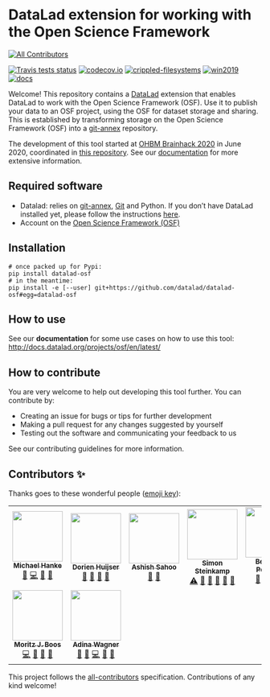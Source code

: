 # DataLad extension for working with the Open Science Framework
<!-- ALL-CONTRIBUTORS-BADGE:START - Do not remove or modify this section -->
[![All Contributors](https://img.shields.io/badge/all_contributors-9-orange.svg?style=flat-square)](#contributors-)
<!-- ALL-CONTRIBUTORS-BADGE:END -->

[![Travis tests status](https://secure.travis-ci.org/datalad/datalad-osf.png?branch=master)](https://travis-ci.org/datalad/datalad-osf) [![codecov.io](https://codecov.io/github/datalad/datalad-osf/coverage.svg?branch=master)](https://codecov.io/github/datalad/datalad-osf?branch=master) [![crippled-filesystems](https://github.com/datalad/datalad-osf/workflows/crippled-filesystems/badge.svg)](https://github.com/datalad/datalad-osf/actions?query=workflow%3Acrippled-filesystems) [![win2019](https://github.com/datalad/datalad-osf/workflows/win2019/badge.svg)](https://github.com/datalad/datalad-osf/actions?query=workflow%3Awin2019)  [![docs](https://github.com/datalad/datalad-osf/workflows/docs/badge.svg)](https://github.com/datalad/datalad-osf/actions?query=workflow%3Adocs)

Welcome! This repository contains a [DataLad](http://datalad.org) extension that enables DataLad to work with the Open Science Framework (OSF). Use it to publish your data to an OSF project, using the OSF for dataset storage and sharing. This is established by transforming storage on the Open Science Framework (OSF) into a [git-annex](https://git-annex.branchable.com/) repository.

The development of this tool started at [OHBM Brainhack 2020](https://github.com/ohbm/hackathon2020/issues/156) in June 2020, coordinated in [this repository](https://github.com/adswa/git-annex-remote-osf). See our [documentation](http://docs.datalad.org/projects/osf) for more extensive information.

## Required software

- Datalad: relies on [git-annex](http://docs.datalad.org/projects/osf/en/latest/git-annex.branchable.com/), [Git](http://docs.datalad.org/projects/osf/en/latest/git-scm.com/) and Python. If you don’t have DataLad installed yet, please follow the instructions [here](http://handbook.datalad.org/en/latest/intro/installation.html).
- Account on the [Open Science Framework (OSF)](https://osf.io/register)

## Installation

```
# once packed up for Pypi:
pip install datalad-osf
# in the meantime:
pip install -e [--user] git+https://github.com/datalad/datalad-osf#egg=datalad-osf
```

## How to use

See our **documentation** for some use cases on how to use this tool: http://docs.datalad.org/projects/osf/en/latest/

## How to contribute
You are very welcome to help out developing this tool further. You can contribute by:

- Creating an issue for bugs or tips for further development
- Making a pull request for any changes suggested by yourself
- Testing out the software and communicating your feedback to us

See our contributing guidelines for more information.

## Contributors ✨

Thanks goes to these wonderful people ([emoji key](https://allcontributors.org/docs/en/emoji-key)):
<!-- ALL-CONTRIBUTORS-LIST:START - Do not remove or modify this section -->
<!-- prettier-ignore-start -->
<!-- markdownlint-disable -->
<table>
  <tr>
    <td align="center"><a href="http://psychoinformatics.de"><img src="https://avatars1.githubusercontent.com/u/136479?v=4" width="100px;" alt=""/><br /><sub><b>Michael Hanke</b></sub></a><br /><a href="#maintenance-mih" title="Maintenance">🚧</a> <a href="https://github.com/datalad/datalad-osf/commits?author=mih" title="Code">💻</a> <a href="https://github.com/datalad/datalad-osf/issues?q=author%3Amih" title="Bug reports">🐛</a> <a href="#ideas-mih" title="Ideas, Planning, & Feedback">🤔</a></td>
    <td align="center"><a href="https://github.com/DorienHuijser"><img src="https://avatars1.githubusercontent.com/u/58177697?v=4" width="100px;" alt=""/><br /><sub><b>Dorien Huijser</b></sub></a><br /><a href="https://github.com/datalad/datalad-osf/commits?author=DorienHuijser" title="Documentation">📖</a> <a href="#projectManagement-DorienHuijser" title="Project Management">📆</a> <a href="#ideas-DorienHuijser" title="Ideas, Planning, & Feedback">🤔</a> <a href="#userTesting-DorienHuijser" title="User Testing">📓</a></td>
    <td align="center"><a href="https://github.com/TheDragon246"><img src="https://avatars2.githubusercontent.com/u/63247401?v=4" width="100px;" alt=""/><br /><sub><b>Ashish Sahoo</b></sub></a><br /><a href="https://github.com/datalad/datalad-osf/commits?author=TheDragon246" title="Documentation">📖</a> <a href="#maintenance-TheDragon246" title="Maintenance">🚧</a></td>
    <td align="center"><a href="https://github.com/SRSteinkamp"><img src="https://avatars2.githubusercontent.com/u/17494653?v=4" width="100px;" alt=""/><br /><sub><b>Simon Steinkamp</b></sub></a><br /><a href="https://github.com/datalad/datalad-osf/commits?author=SRSteinkamp" title="Tests">⚠️</a> <a href="https://github.com/datalad/datalad-osf/commits?author=SRSteinkamp" title="Documentation">📖</a> <a href="#projectManagement-SRSteinkamp" title="Project Management">📆</a> <a href="#ideas-SRSteinkamp" title="Ideas, Planning, & Feedback">🤔</a> <a href="#userTesting-SRSteinkamp" title="User Testing">📓</a> <a href="#maintenance-SRSteinkamp" title="Maintenance">🚧</a></td>
    <td align="center"><a href="https://github.com/bpoldrack"><img src="https://avatars2.githubusercontent.com/u/10498301?v=4" width="100px;" alt=""/><br /><sub><b>Benjamin Poldrack</b></sub></a><br /><a href="#projectManagement-bpoldrack" title="Project Management">📆</a> <a href="#ideas-bpoldrack" title="Ideas, Planning, & Feedback">🤔</a> <a href="https://github.com/datalad/datalad-osf/commits?author=bpoldrack" title="Code">💻</a> <a href="#maintenance-bpoldrack" title="Maintenance">🚧</a></td>
    <td align="center"><a href="https://gitlab.com/kousu"><img src="https://avatars2.githubusercontent.com/u/987487?v=4" width="100px;" alt=""/><br /><sub><b>Nick</b></sub></a><br /><a href="#projectManagement-kousu" title="Project Management">📆</a> <a href="#ideas-kousu" title="Ideas, Planning, & Feedback">🤔</a> <a href="https://github.com/datalad/datalad-osf/commits?author=kousu" title="Code">💻</a> <a href="#maintenance-kousu" title="Maintenance">🚧</a></td>
    <td align="center"><a href="https://github.com/nbeliy"><img src="https://avatars0.githubusercontent.com/u/44231332?v=4" width="100px;" alt=""/><br /><sub><b>Nikita Beliy</b></sub></a><br /><a href="#ideas-nbeliy" title="Ideas, Planning, & Feedback">🤔</a> <a href="#userTesting-nbeliy" title="User Testing">📓</a></td>
  </tr>
  <tr>
    <td align="center"><a href="https://github.com/mjboos"><img src="https://avatars0.githubusercontent.com/u/7125006?v=4" width="100px;" alt=""/><br /><sub><b>Moritz J. Boos</b></sub></a><br /><a href="https://github.com/datalad/datalad-osf/commits?author=mjboos" title="Code">💻</a> <a href="#userTesting-mjboos" title="User Testing">📓</a> <a href="#ideas-mjboos" title="Ideas, Planning, & Feedback">🤔</a> <a href="#maintenance-mjboos" title="Maintenance">🚧</a></td>
    <td align="center"><a href="http://www.adina-wagner.com"><img src="https://avatars1.githubusercontent.com/u/29738718?v=4" width="100px;" alt=""/><br /><sub><b>Adina Wagner</b></sub></a><br /><a href="#projectManagement-adswa" title="Project Management">📆</a> <a href="#ideas-adswa" title="Ideas, Planning, & Feedback">🤔</a> <a href="https://github.com/datalad/datalad-osf/commits?author=adswa" title="Code">💻</a> <a href="https://github.com/datalad/datalad-osf/commits?author=adswa" title="Documentation">📖</a> <a href="#maintenance-adswa" title="Maintenance">🚧</a></td>
  </tr>
</table>

<!-- markdownlint-enable -->
<!-- prettier-ignore-end -->
<!-- ALL-CONTRIBUTORS-LIST:END -->

This project follows the [all-contributors](https://github.com/all-contributors/all-contributors) specification. Contributions of any kind welcome!
